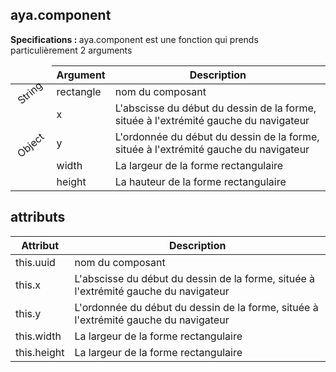 ## aya.component

<style>
.empty-space{
    visibility:hidden;
    display:inline-block;
    border:none;
}
.table_1 .thead-row,
.table_2 .thead-row {
    border-top:none;
}
.type_style{
    transform:rotate(-40deg);
}
</style>
<body>
<b>Specifications : </b>  aya.component est une fonction qui prends particulièrement 2 arguments
<table class='table_1'>
    <thead>
    <tr class="thead-row">
        <th class="empty-space"></th>
        <th>Argument</th>
        <th>Description</th>
    </tr>
    </thead>
    <tbody>
    <tr>
        <td class="type_style">String</td>
        <td>rectangle</td>
        <td>nom du composant</td>
    </tr>
    <tr>
        <td rowspan='4' class="type_style">Object</td>
        <td>x</td>
        <td>L'abscisse du début du dessin de la forme, située à l'extrémité gauche du navigateur</td>
    </tr>
    <tr>
        <td>y</td>
        <td>L'ordonnée du début du dessin de la forme, située à l'extrémité gauche du navigateur</td>
    </tr>
     <tr>
        <td>width</td>
        <td>La largeur de la forme rectangulaire</td>
    </tr>
     <tr>
        <td>height</td>
        <td>La hauteur de la forme rectangulaire</td>
    </tr>
    </tbody>
</table>

## attributs

<table class='table_2'>
    <thead>
    <tr class="thead-row">
        <th>Attribut</th>
        <th>Description</th>
    </tr>
    </thead>
    <tbody>
    <tr>
        <td>this.uuid</td>
        <td>nom du composant</td>
    </tr>
    <tr>
        <td>this.x</td>
        <td>L'abscisse du début du dessin de la forme, située à l'extrémité gauche du navigateur</td>
    </tr>
    <tr>
        <td>this.y</td>
        <td>L'ordonnée du début du dessin de la forme, située à l'extrémité gauche du navigateur</td>
    </tr>
     <tr>
        <td>this.width</td>
        <td>La largeur de la forme rectangulaire</td>
    </tr>
     <tr>
        <td>this.height</td>
        <td>La largeur de la forme rectangulaire</td>
    </tr>
    </tbody>
</table>
</body>
